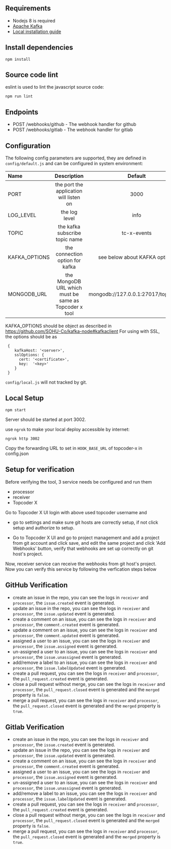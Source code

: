 ## Requirements

- Nodejs 8 is required
- [Apache Kafka](https://kafka.apache.org/)
 - [Local installation guide](https://devops.profitbricks.com/tutorials/install-and-configure-apache-kafka-on-ubuntu-1604-1/)
## Install dependencies

```shell
npm install
```

## Source code lint

eslint is used to lint the javascript source code:

```shell
npm run lint
```

## Endpoints

- POST /webhooks/github - The webhook handler for github
- POST /webhooks/gitlab - The webhook handler for gitlab


## Configuration

The following config parameters are supported, they are defined in `config/default.js` and can be configured in system environment:


| Name                           | Description                                | Default                          |
| :----------------------------- | :----------------------------------------: | :------------------------------: |
| PORT                           | the port the application will listen on    |  3000                            |
| LOG_LEVEL                      | the log level                              |  info                            |
| TOPIC                          | the kafka subscribe topic name             |  tc-x-events                    |
| KAFKA_OPTIONS                   | the connection option for kafka            |  see below about KAFKA options                   |
| MONGODB_URL  | the MongoDB URL which must be same as Topcoder x tool | mongodb://127.0.0.1:27017/topcoderx|

KAFKA_OPTIONS should be object as described in https://github.com/SOHU-Co/kafka-node#kafkaclient
For using with SSL, the options should be as
```
 {
    kafkaHost: '<server>',
    sslOptions: {
      cert: '<certificate>', 
      key:  '<key>'
    }
 }
```

`config/local.js` will not tracked by git.

## Local Setup

```shell
npm start
```

Server should be started at port 3002.

use `ngrok` to make your local deploy accessible by internet:
```shell
ngrok http 3002
```

Copy the forwarding URL to set in `HOOK_BASE_URL` of topcoder-x in config.json

## Setup for verification
Before verifying the tool, 3 service needs be configured and run them
- processor
- receiver
- Topcoder X

Go to Topcoder X UI login with above used topcoder username and
- go to settings and make sure git hosts are correctly setup, if not click setup and authorize to setup.

- Go to Topcoder X UI and go to project management and add a project from git account and click save, and edit the same project and click 'Add Webhooks' button, verify that webhooks are set up correctly on git host's project.

Now, receiver service can receive the webhooks from git host's project. Now you can verify this service by following the verfication steps below

## GitHub Verification

- create an issue in the repo, you can see the logs in `receiver` and `processor`, the `issue.created` event is generated.
- update an issue in the repo, you can see the logs in `receiver` and `processor`, the `issue.updated` event is generated.
- create a comment on an issue, you can see the logs in `receiver` and `processor`, the `comment.created` event is generated.
- update a comment on an issue, you can see the logs in `receiver` and `processor`, the `comment.updated` event is generated.
- assigned a user to an issue, you can see the logs in `receiver` and `processor`, the `issue.assigned` event is generated.
- un-assigned a user to an issue, you can see the logs in `receiver` and `processor`, the `issue.unassigned` event is generated.
- add/remove a label to an issue, you can see the logs in `receiver` and `processor`, the `issue.labelUpdated` event is generated.
- create a pull request, you can see the logs in `receiver` and `processor`, the `pull_request.created` event is generated.
- close a pull request without merge, you can see the logs in `receiver` and `processor`, the `pull_request.closed` event is generated and the `merged` property is `false`.
- merge a pull request, you can see the logs in `receiver` and `processor`, the `pull_request.closed` event is generated and the `merged` property is `true`.

## Gitlab Verification

- create an issue in the repo, you can see the logs in `receiver` and `processor`, the `issue.created` event is generated.
- update an issue in the repo, you can see the logs in `receiver` and `processor`, the `issue.updated` event is generated.
- create a comment on an issue, you can see the logs in `receiver` and `processor`, the `comment.created` event is generated.
- assigned a user to an issue, you can see the logs in `receiver` and `processor`, the `issue.assigned` event is generated.
- un-assigned a user to an issue, you can see the logs in `receiver` and `processor`, the `issue.unassigned` event is generated.
- add/remove a label to an issue, you can see the logs in `receiver` and `processor`, the `issue.labelUpdated` event is generated.
- create a pull request, you can see the logs in `receiver` and `processor`, the `pull_request.created` event is generated.
- close a pull request without merge, you can see the logs in `receiver` and `processor`, the `pull_request.closed` event is generated and the `merged` property is `false`.
- merge a pull request, you can see the logs in `receiver` and `processor`, the `pull_request.closed` event is generated and the `merged` property is `true`.